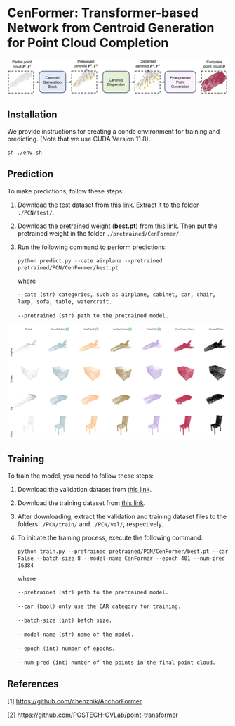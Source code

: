 # CenFormer: Transformer-based Network from Centroid Generation for Point Cloud Completion

![plot](./figs/overview.jpg)

## Installation

We provide instructions for creating a conda environment for training and predicting. (Note that we use CUDA Version 11.8).

```
sh ./env.sh
```

## Prediction

To make predictions, follow these steps:

1. Download the test dataset from [this link](https://uowmailedu-my.sharepoint.com/:u:/r/personal/ttpn997_uowmail_edu_au/Documents/dataset/ATT-Net/test.tar.gz?csf=1&web=1&e=Sn6rpK). Extract it to the folder `./PCN/test/`.

2. Download the pretrained weight (**best.pt**) from [this link](https://uowmailedu-my.sharepoint.com/:u:/g/personal/ttpn997_uowmail_edu_au/EWcJcmV2ruNKsNfQiGLIMUgBvOL1s5fa6zA7rcIIrN33Ug?e=lcbOyE). Then put the pretrained weight in the folder `./pretrained/CenFormer/`.


3. Run the following command to perform predictions:

    ```
    python predict.py --cate airplane --pretrained pretrained/PCN/CenFormer/best.pt
    ```

    where

   ```
   --cate (str) categories, such as airplane, cabinet, car, chair, lamp, sofa, table, watercraft.
   
   --pretrained (str) path to the pretrained model.
   ```

![plot](./figs/visualization.png)

## Training

To train the model, you need to follow these steps:

1. Download the validation dataset from [this link](https://uowmailedu-my.sharepoint.com/:u:/g/personal/ttpn997_uowmail_edu_au/EbxYcKtV_ahOpaAvq-A-9ZwBOqabr_5nddl7mWwhWJJ_Rw?e=FSiE7A).

2. Download the training dataset from [this link](https://uowmailedu-my.sharepoint.com/:u:/g/personal/ttpn997_uowmail_edu_au/EeffEPj7HgpGhkGQVshxqWwBRz6bGUjLmirj79GgFflyCA?e=HhemQE).

3. After downloading, extract the validation and training dataset files to the folders `./PCN/train/` and `./PCN/val/`, respectively.

4. To initiate the training process, execute the following command:

   ```
   python train.py --pretrained pretrained/PCN/CenFormer/best.pt --car False --batch-size 8 --model-name CenFormer --epoch 401 --num-pred 16384
   ```

   where
    
   ```
   --pretrained (str) path to the pretrained model.
    
   --car (bool) only use the CAR category for training.
    
   --batch-size (int) batch size.
    
   --model-name (str) name of the model.
    
   --epoch (int) number of epochs.
    
   --num-pred (int) number of the points in the final point cloud.
   ```
    
## References

[1] https://github.com/chenzhik/AnchorFormer

[2] https://github.com/POSTECH-CVLab/point-transformer


